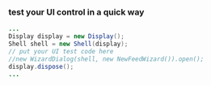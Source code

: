 ### test your UI control in a quick way
```java
...
Display display = new Display();
Shell shell = new Shell(display);
// put your UI test code here
//new WizardDialog(shell, new NewFeedWizard()).open();
display.dispose();
...
```
